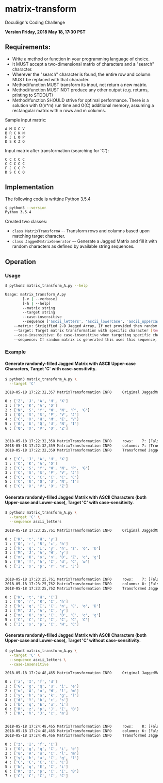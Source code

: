 # matrix-transform
DocuSign's Coding Challenge

**Version Friday, 2018 May 18, 17:30 PST**

## Requirements:

+ Write a method or function in your programming language of choice.
+ It MUST accept a two-dimensional matrix of characters and a "search" character.
+ Wherever the "search" character is found, the entire row and column MUST be replaced with that character.
+ Method/function MUST transform its input, not return a new matrix.
+ Method/function MUST NOT produce any other output (e.g. returns, printing to STDOUT)
+ Method/function SHOULD strive for optimal performance. There is a solution with O(n*m) run time and O(C) additional memory, assuming a rectangular matrix with n rows and m columns.

Sample input matrix:

```
A M X C V
B R C K N
F J L O P
D S K Z Q
```

Input matrix after transformation (searching for 'C'):

```
C C C C C
C C C C C
F J C C P
D S C C Q
```

## Implementation

The following code is writtine Python 3.5.4

```bash
$ python3 --version
Python 3.5.4
```

Created two classes:

+ ```class MatrixTransformA``` -- Transform rows and columns based upon matching target character.
+ ```class JaggedMatrixGenerator``` -- Generate a Jagged Matrix and fill it with random characters as defined by available string sequences.

## Operation

### Usage

```bash
$ python3 matrix_transform_A.py --help

Usage: matrix_transform_A.py
        [-v | --verbose]
        [-h | --help]
        --matrix string
        --target string
        --case-insensitive
        --sequence ['ascii_letters', 'ascii_lowercase', 'ascii_uppercase', 'digits', 'hexdigits', 'octdigits', 'printable', 'punctuation', 'whitespace']
    --matrix: Strigified 2-D Jagged Array, If not provided then random is generated.
    --target: Target matrix transformation with specific character [Required]
    --case-insensitive: Be case-insensitive when targeting specific character, Default: False
    --sequence: If random matrix is generated this uses this sequence, Default: 'ascii_uppercase'
```

### Example

#### Generate randomly-filled Jagged Matrix with ASCII Upper-case Characters, Target 'C' with case-sensitivity.

```bash
$ python3 matrix_transform_A.py \
  --target 'C'

2018-05-18 17:22:32,357 MatrixTransformation INFO     Original JaggedMatrixGenerator:

0 : ['Z', 'J', 'A', 'H', 'X']
1 : ['F', 'K', 'A', 'D']
2 : ['N', 'S', 'Y', 'W', 'N', 'P', 'G']
3 : ['Q', 'S', 'S', 'P', 'V', 'J']
4 : ['C', 'X', 'H', 'M', 'E', 'V']
5 : ['G', 'U', 'Q', 'U', 'N', 'I']
6 : ['Q', 'X', 'V', 'O', 'Z']


2018-05-18 17:22:32,358 MatrixTransformation INFO     rows:    7: [False, False, False, False, True, False, False]
2018-05-18 17:22:32,359 MatrixTransformation INFO     columns: 7: [True, False, False, False, False, False, False]
2018-05-18 17:22:32,359 MatrixTransformation INFO     Transformed JaggedMatrixGenerator:

0 : ['C', 'J', 'A', 'H', 'X']
1 : ['C', 'K', 'A', 'D']
2 : ['C', 'S', 'Y', 'W', 'N', 'P', 'G']
3 : ['C', 'S', 'S', 'P', 'V', 'J']
4 : ['C', 'C', 'C', 'C', 'C', 'C']
5 : ['C', 'U', 'Q', 'U', 'N', 'I']
6 : ['C', 'X', 'V', 'O', 'Z']
```

#### Generate randomly-filled Jagged Matrix with ASCII Characters (both Upper-case and Lower-case), Target 'C' with case-sensitivity.

```bash
$ python3 matrix_transform_A.py \
  --target 'C' \
  --sequence ascii_letters

2018-05-18 17:23:25,761 MatrixTransformation INFO     Original JaggedMatrixGenerator:

0 : ['K', 't', 'H', 'y']
1 : ['O', 'r', 'R', 'c', 'h']
2 : ['k', 'q', 'I', 'y', 'n', 'z', 'o', 'D']
3 : ['M', 'J', 'A', 'W', 'y']
4 : ['m', 'O', 'o', 'n', 'D', 'Z', 'c', 'g']
5 : ['E', 'f', 'h', 'C', 'd', 'C', 'w']
6 : ['I', 'x', 'p', 'Y', 'H', 'J']


2018-05-18 17:23:25,761 MatrixTransformation INFO     rows:    7: [False, False, False, False, False, True, False]
2018-05-18 17:23:25,762 MatrixTransformation INFO     columns: 8: [False, False, False, True, False, True, False, False]
2018-05-18 17:23:25,762 MatrixTransformation INFO     Transformed JaggedMatrixGenerator:

0 : ['K', 't', 'H', 'C']
1 : ['O', 'r', 'R', 'C', 'h']
2 : ['k', 'q', 'I', 'C', 'n', 'C', 'o', 'D']
3 : ['M', 'J', 'A', 'C', 'y']
4 : ['m', 'O', 'o', 'C', 'D', 'C', 'c', 'g']
5 : ['C', 'C', 'C', 'C', 'C', 'C', 'C']
6 : ['I', 'x', 'p', 'C', 'H', 'C']
```

#### Generate randomly-filled Jagged Matrix with ASCII Characters (both Upper-case and Lower-case), Target 'C' without case-sensitivity.

```bash
$ python3 matrix_transform_A.py \
  --target 'C' \
  --sequence ascii_letters \
  --case-insensitive

2018-05-18 17:24:48,465 MatrixTransformation INFO     Original JaggedMatrixGenerator:

0 : ['z', 'I', 'f', 'd']
1 : ['G', 'g', 'q', 'u', 'i', 'e']
2 : ['u', 'A', 'u', 'W', 'l', 'm']
3 : ['y', 'h', 'a', 'k', 'g', 'l']
4 : ['d', 'Y', 'b', 'c', 's']
5 : ['b', 'q', 'E', 'u', 'i']
6 : ['R', 'z', 'p', 'J', 'I', 'B']
7 : ['K', 'V', 'J', 'c', 'm']


2018-05-18 17:24:48,465 MatrixTransformation INFO     rows:    8: [False, False, False, False, True, False, False, True]
2018-05-18 17:24:48,465 MatrixTransformation INFO     columns: 6: [False, False, False, True, False, False]
2018-05-18 17:24:48,466 MatrixTransformation INFO     Transformed JaggedMatrixGenerator:

0 : ['z', 'I', 'f', 'C']
1 : ['G', 'g', 'q', 'C', 'i', 'e']
2 : ['u', 'A', 'u', 'C', 'l', 'm']
3 : ['y', 'h', 'a', 'C', 'g', 'l']
4 : ['C', 'C', 'C', 'C', 'C']
5 : ['b', 'q', 'E', 'C', 'i']
6 : ['R', 'z', 'p', 'C', 'I', 'B']
7 : ['C', 'C', 'C', 'C', 'C']
```
